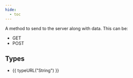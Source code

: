 ```yaml
---
hide:
  - toc
---
```


A method to send to the server along with data. This can be:

  - GET
  - POST

## Types

- {{ typeURL("String") }}